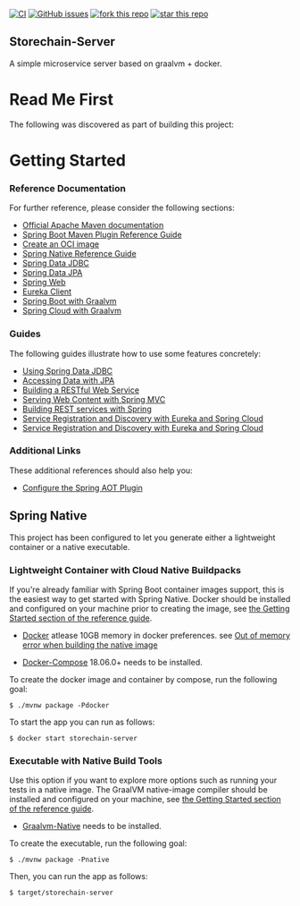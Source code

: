 [![CI](https://github.com/SpamanDev/StoreChain-Server/actions/workflows/main.yml/badge.svg?branch=main)](https://github.com/SpamanDev/StoreChain-Server/actions/workflows/main.yml)
[![GitHub issues](https://img.shields.io/github/issues/SpamanDev/StoreChain-Server.svg)](https://github.com/SpamanDev/StoreChain-Server/issues)
[![fork this repo](https://githubbadges.com/fork.svg?user=SpamanDev&repo=StoreChain-Server&style=default)](https://github.com/SpamanDev/StoreChain-Server/fork)
[![star this repo](https://githubbadges.com/star.svg?user=SpamanDev&repo=StoreChain-Server&style=default)](https://github.com/SpamanDev/StoreChain-Server)

## Storechain-Server

A simple microservice server based on graalvm + docker. 

# Read Me First
The following was discovered as part of building this project:

# Getting Started

### Reference Documentation
For further reference, please consider the following sections:

* [Official Apache Maven documentation](https://maven.apache.org/guides/index.html)
* [Spring Boot Maven Plugin Reference Guide](https://docs.spring.io/spring-boot/docs/2.6.1/maven-plugin/reference/html/)
* [Create an OCI image](https://docs.spring.io/spring-boot/docs/2.6.1/maven-plugin/reference/html/#build-image)
* [Spring Native Reference Guide](https://docs.spring.io/spring-native/docs/current/reference/htmlsingle/)
* [Spring Data JDBC](https://docs.spring.io/spring-data/jdbc/docs/current/reference/html/)
* [Spring Data JPA](https://docs.spring.io/spring-boot/docs/2.6.1/reference/htmlsingle/#boot-features-jpa-and-spring-data)
* [Spring Web](https://docs.spring.io/spring-boot/docs/2.6.1/reference/htmlsingle/#boot-features-developing-web-applications)
* [Eureka Client](https://docs.spring.io/spring-cloud-netflix/docs/current/reference/html/#spring-cloud-eureka-client)
* [Spring Boot with Graalvm](https://docs.spring.io/spring-native/docs/current/reference/htmlsingle/#support-spring-boot)
* [Spring Cloud with Graalvm](https://docs.spring.io/spring-native/docs/current/reference/htmlsingle/#support-spring-cloud)

### Guides
The following guides illustrate how to use some features concretely:

* [Using Spring Data JDBC](https://github.com/spring-projects/spring-data-examples/tree/master/jdbc/basics)
* [Accessing Data with JPA](https://spring.io/guides/gs/accessing-data-jpa/)
* [Building a RESTful Web Service](https://spring.io/guides/gs/rest-service/)
* [Serving Web Content with Spring MVC](https://spring.io/guides/gs/serving-web-content/)
* [Building REST services with Spring](https://spring.io/guides/tutorials/bookmarks/)
* [Service Registration and Discovery with Eureka and Spring Cloud](https://spring.io/guides/gs/service-registration-and-discovery/)
* [Service Registration and Discovery with Eureka and Spring Cloud](https://spring.io/guides/gs/service-registration-and-discovery/)

### Additional Links
These additional references should also help you:

* [Configure the Spring AOT Plugin](https://docs.spring.io/spring-native/docs/0.11.0/reference/htmlsingle/#spring-aot-maven)

## Spring Native

This project has been configured to let you generate either a lightweight container or a native executable.

### Lightweight Container with Cloud Native Buildpacks
If you're already familiar with Spring Boot container images support, this is the easiest way to get started with Spring Native.
Docker should be installed and configured on your machine prior to creating the image, see [the Getting Started section of the reference guide](https://docs.spring.io/spring-native/docs/0.11.0/reference/htmlsingle/#getting-started-buildpacks).

* [Docker](https://docs.docker.com/get-docker/) atlease 10GB memory in docker preferences. see [Out of memory error when building the native image](https://docs.spring.io/spring-native/docs/current/reference/htmlsingle/#_out_of_memory_error_when_building_the_native_image)

* [Docker-Compose](https://docs.docker.com/compose/install/) 18.06.0+ needs to be installed.

To create the docker image and container by compose, run the following goal:

```
$ ./mvnw package -Pdocker
```
To start the app you can run as follows:

```
$ docker start storechain-server
```

### Executable with Native Build Tools
Use this option if you want to explore more options such as running your tests in a native image.
The GraalVM native-image compiler should be installed and configured on your machine, see [the Getting Started section of the reference guide](https://docs.spring.io/spring-native/docs/0.11.0/reference/htmlsingle/#getting-started-native-build-tools).

* [Graalvm-Native](https://www.graalvm.org/docs/getting-started/) needs to be installed.

To create the executable, run the following goal:

```
$ ./mvnw package -Pnative
```

Then, you can run the app as follows:

```
$ target/storechain-server
```
